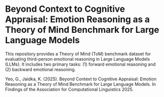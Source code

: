 # Beyond Context to Cognitive Appraisal: Emotion Reasoning as a Theory of Mind Benchmark for Large Language Models

This repository provides a Theory of Mind (ToM) benchmark dataset for evaluating third-person emotional reasoning in Large Language Models (LLMs). It includes two primary tasks: (1) forward emotional reasoning and (2) backward emotional reasoning.




Yeo, G., Jaidka, K. (2025). Beyond Context to Cognitive Appraisal: Emotion Reasoning as a Theory of Mind Benchmark for Large Language Models. In Findings of the Association for Computational Linguistics 2025. 
